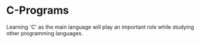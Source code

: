 # C-Programs
Learning 'C' as the main language will play an important role while studying other programming languages.
